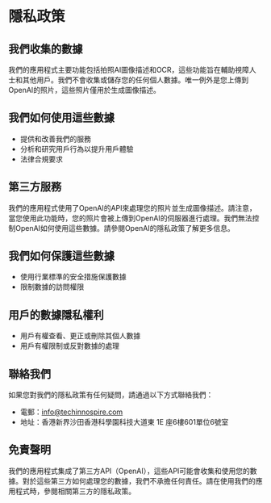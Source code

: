 # 隱私政策

## 我們收集的數據
我們的應用程式主要功能包括拍照AI圖像描述和OCR，這些功能旨在輔助視障人士和其他用戶。我們不會收集或儲存您的任何個人數據。唯一例外是您上傳到OpenAI的照片，這些照片僅用於生成圖像描述。

## 我們如何使用這些數據
- 提供和改善我們的服務
- 分析和研究用戶行為以提升用戶體驗
- 法律合規要求

## 第三方服務
我們的應用程式使用了OpenAI的API來處理您的照片並生成圖像描述。請注意，當您使用此功能時，您的照片會被上傳到OpenAI的伺服器進行處理。我們無法控制OpenAI如何使用這些數據。請參閱OpenAI的隱私政策了解更多信息。

## 我們如何保護這些數據
- 使用行業標準的安全措施保護數據
- 限制數據的訪問權限

## 用戶的數據隱私權利
- 用戶有權查看、更正或刪除其個人數據
- 用戶有權限制或反對數據的處理

## 聯絡我們
如果您對我們的隱私政策有任何疑問，請通過以下方式聯絡我們：
- 電郵：info@techinnospire.com
- 地址：香港新界沙田香港科學園科技大道東 1E 座6樓601單位6號室

## 免責聲明
我們的應用程式集成了第三方API（OpenAI），這些API可能會收集和使用您的數據。對於這些第三方如何處理您的數據，我們不承擔任何責任。請在使用我們的應用程式時，參閱相關第三方的隱私政策。

